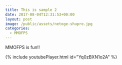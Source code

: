 ```yaml
---
title: This is sample 2
date: 2017-08-04T12:31:53+00:00
layout: post
image: /public/assets/netoge-shupre.jpg
categories:
  - MMOFPS
---
```


MMOFPS is fun!!

{% include youtubePlayer.html id="Yq0zBXN1o2A" %}
